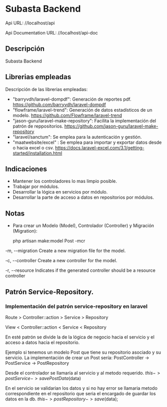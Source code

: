 # Subasta Backend
Api URL: //localhost/api

Api Documentation URL: //localhost/api-doc

## Descripción 
Subasta Backend 

## Librerias empleadas
Descripción de las librerias empleadas: 
 - "barryvdh/laravel-dompdf": Generación de reportes pdf.
   https://github.com/barryvdh/laravel-dompdf
 - "flowframe/laravel-trend": Generación de datos estadísticos de un modelo.
   https://github.com/Flowframe/laravel-trend
 - "jason-guru/laravel-make-repository": Facilita la implementación del patrón de reppositorios.
   https://github.com/jason-guru/laravel-make-repository
 - "laravel/sanctum": Se emplea para la autenticación y gestión.
 - "maatwebsite/excel" : Se emplea para importar y exportar datos desde o hacia excel o csv.
 https://docs.laravel-excel.com/3.1/getting-started/installation.html


## Indicaciones 
- Mantener los controladores lo mas limpio posible.
- Trabajar por módulos.
- Desarrollar la lógica en servicios por módulo.
- Desarrollar la parte de acceso a datos en repositorios por módulos.




## Notas
- Para crear un Modelo (Model), Controlador (Controller) y Migración (Migration): 

    php artisan make:model Post -mcr

-m, --migration Create a new migration file for the model.

-c, --controller Create a new controller for the model.

-r, --resource Indicates if the generated controller should be a resource controller


## Patrón Service-Repository.
### Implementación del patrón service-repository en laravel

Route > Controller::action > Service > Repository

View  < Controller::action < Service < Repository

En esté patrón se divide la de la lógica de negocio hacia el 
servicio y el acceso a datos hacia el repositorio.

Ejemplo si tenemos un modelo Post que tiene su repositorio asociado
y su servicio. La implementación de crear un Post sería:
PostController -> PostService -> PostRepository

Desde el controlador se llamaría al servicio y al metodo requerido. 
$this->postService->savePostData($data)

En el servicio se validarian los datos y si no hay error se llamaria metodo
correspondiente en el repositorio que seria el encargado de guardar los datos en la db.
$this->postRepository->save($data);


